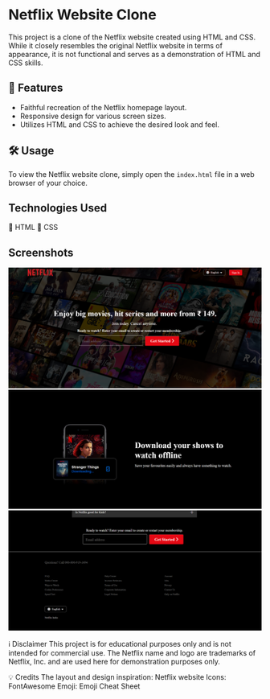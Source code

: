 # Netflix Website Clone

This project is a clone of the Netflix website created using HTML and CSS. While it closely resembles the original Netflix website in terms of appearance, it is not functional and serves as a demonstration of HTML and CSS skills.

## 🚀 Features

- Faithful recreation of the Netflix homepage layout.
- Responsive design for various screen sizes.
- Utilizes HTML and CSS to achieve the desired look and feel.

## 🛠️ Usage

To view the Netflix website clone, simply open the `index.html` file in a web browser of your choice.

## Technologies Used

🔧 HTML
🎨 CSS

## Screenshots

![Alt text](https://github.com/Aditya-Bhatti/netflix-clone/blob/main/output1.png)
![Alt text](https://github.com/Aditya-Bhatti/netflix-clone/blob/main/output2.png)
![Alt text](https://github.com/Aditya-Bhatti/netflix-clone/blob/main/output3.png)

ℹ️ Disclaimer
This project is for educational purposes only and is not intended for commercial use. The Netflix name and logo are trademarks of Netflix, Inc. and are used here for demonstration purposes only.

💡 Credits
The layout and design inspiration: Netflix website
Icons: FontAwesome
Emoji: Emoji Cheat Sheet

